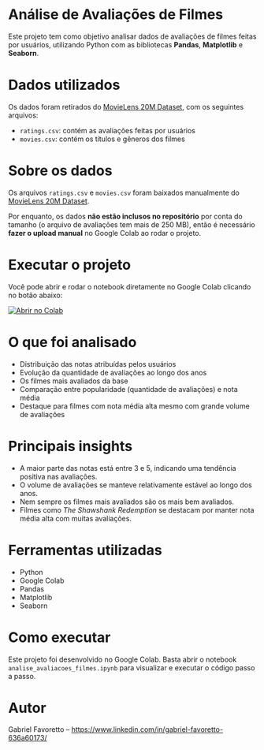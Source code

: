 # Análise de Avaliações de Filmes

Este projeto tem como objetivo analisar dados de avaliações de filmes feitas por usuários, utilizando Python com as bibliotecas **Pandas**, **Matplotlib** e **Seaborn**.

# Dados utilizados

Os dados foram retirados do [MovieLens 20M Dataset](https://grouplens.org/datasets/movielens/), com os seguintes arquivos:

- `ratings.csv`: contém as avaliações feitas por usuários
- `movies.csv`: contém os títulos e gêneros dos filmes

# Sobre os dados

Os arquivos `ratings.csv` e `movies.csv` foram baixados manualmente do [MovieLens 20M Dataset](https://grouplens.org/datasets/movielens/20m/).

Por enquanto, os dados **não estão inclusos no repositório** por conta do tamanho (o arquivo de avaliações tem mais de 250 MB), então é necessário **fazer o upload manual** no Google Colab ao rodar o projeto.

# Executar o projeto

Você pode abrir e rodar o notebook diretamente no Google Colab clicando no botão abaixo:

[![Abrir no Colab](https://colab.research.google.com/assets/colab-badge.svg)](https://colab.research.google.com/github/Gabriel-Favoretto/analise-avaliacoes-filmes/blob/main/analise_avaliacoes_filmes.ipynb)


# O que foi analisado

- Distribuição das notas atribuídas pelos usuários
- Evolução da quantidade de avaliações ao longo dos anos
- Os filmes mais avaliados da base
- Comparação entre popularidade (quantidade de avaliações) e nota média
- Destaque para filmes com nota média alta mesmo com grande volume de avaliações

# Principais insights

- A maior parte das notas está entre 3 e 5, indicando uma tendência positiva nas avaliações.
- O volume de avaliações se manteve relativamente estável ao longo dos anos.
- Nem sempre os filmes mais avaliados são os mais bem avaliados.
- Filmes como *The Shawshank Redemption* se destacam por manter nota média alta com muitas avaliações.

# Ferramentas utilizadas

- Python
- Google Colab
- Pandas
- Matplotlib
- Seaborn

# Como executar

Este projeto foi desenvolvido no Google Colab. Basta abrir o notebook `analise_avaliacoes_filmes.ipynb` para visualizar e executar o código passo a passo.

# Autor

Gabriel Favoretto – https://www.linkedin.com/in/gabriel-favoretto-636a60173/



